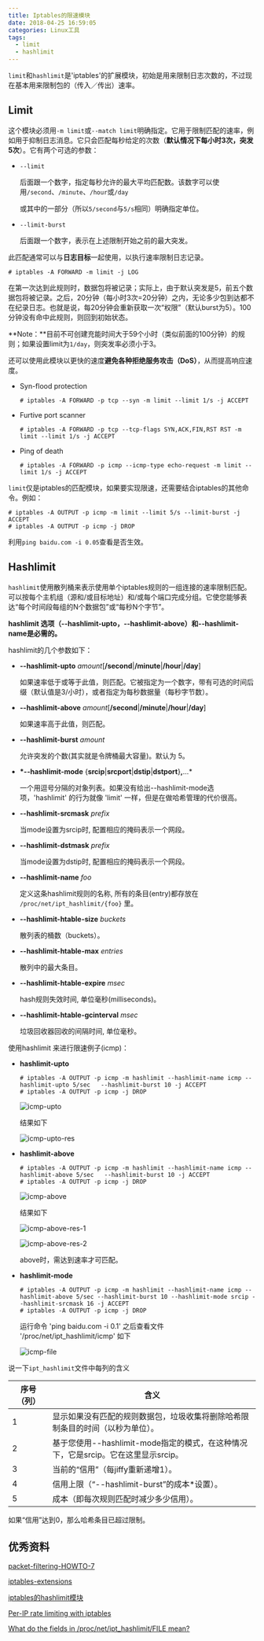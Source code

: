 ```yaml
---
title: Iptables的限速模块
date: 2018-04-25 16:59:05
categories: Linux工具
tags:
  - limit
  - hashlimit
---
```


`limit`和`hashlimit`是'iptables'的扩展模块，初始是用来限制日志次数的，不过现在基本用来限制包的（传入／传出）速率。

## Limit

这个模块必须用`-m limit`或`--match limit`明确指定。它用于限制匹配的速率，例如用于抑制日志消息。它只会匹配每秒给定的次数（**默认情况下每小时3次，突发5次**）。它有两个可选的参数：

- `--limit`

  后面跟一个数字，指定每秒允许的最大平均匹配数。该数字可以使用`/second`、`/minute`、`/hour`或`/day`

  或其中的一部分（所以`5/second`与`5/s`相同）明确指定单位。

- `--limit-burst`

  后面跟一个数字，表示在上述限制开始之前的最大突发。

此匹配通常可以与**日志目标**一起使用，以执行速率限制日志记录。

```shell
# iptables -A FORWARD -m limit -j LOG
```

在第一次达到此规则时，数据包将被记录；实际上，由于默认突发是5，前五个数据包将被记录。之后，20分钟（每小时3次=20分钟）之内，无论多少包到达都不在纪录日志。也就是说，每20分钟会重新获取一次“权限”（默认burst为5）。100分钟没有命中此规则，则回到初始状态。

**Note：**目前不可创建充能时间大于59个小时（类似前面的100分钟）的规则；如果设置limit为`1/day`，则突发率必须小于3。



还可以使用此模块以更快的速度**避免各种拒绝服务攻击（DoS）**，从而提高响应速度。

- Syn-flood protection

  ```shell
  # iptables -A FORWARD -p tcp --syn -m limit --limit 1/s -j ACCEPT
  ```

- Furtive port scanner

  ```shell
  # iptables -A FORWARD -p tcp --tcp-flags SYN,ACK,FIN,RST RST -m limit --limit 1/s -j ACCEPT
  ```

- Ping of death

  ```shell
  # iptables -A FORWARD -p icmp --icmp-type echo-request -m limit --limit 1/s -j ACCEPT
  ```

`limit`仅是iptables的匹配模块，如果要实现限速，还需要结合iptables的其他命令。例如：

```shell
# iptables -A OUTPUT -p icmp -m limit --limit 5/s --limit-burst -j ACCEPT
# iptables -A OUTPUT -p icmp -j DROP
```

利用`ping baidu.com -i 0.05`查看是否生效。

## Hashlimit

`hashlimit`使用散列桶来表示使用单个iptables规则的一组连接的速率限制匹配。可以按每个主机组（源和/或目标地址）和/或每个端口完成分组。它使您能够表达“每个时间段每组的N个数据包”或“每秒N个字节”。

**hashlimit 选项（--hashlimit-upto，--hashlimit-above）和--hashlimit-name是必需的。**

hashlimit的几个参数如下：

- **--hashlimit-upto** *amount*[**/second**|**/minute**|**/hour**|**/day**]

  如果速率低于或等于此值，则匹配。它被指定为一个数字，带有可选的时间后缀（默认值是3/小时），或者指定为每秒数据量（每秒字节数）。

- **--hashlimit-above** *amount*[**/second**|**/minute**|**/hour**|**/day**]

  如果速率高于此值，则匹配。

- **--hashlimit-burst** *amount*

  允许突发的个数(其实就是令牌桶最大容量)。默认为 5。

- **\*--hashlimit-mode** {**srcip**|**srcport**|**dstip**|**dstport**}**,**...*

  一个用逗号分隔的对象列表。如果没有给出--hashlimit-mode选项，'hashlimit' 的行为就像 'limit' 一样，但是在做哈希管理的代价很高。

- **--hashlimit-srcmask** *prefix*

  当mode设置为srcip时, 配置相应的掩码表示一个网段。

- **--hashlimit-dstmask** *prefix*

  当mode设置为dstip时, 配置相应的掩码表示一个网段。

- **--hashlimit-name** *foo*

  定义这条hashlimit规则的名称, 所有的条目(entry)都存放在 `/proc/net/ipt_hashlimit/{foo}` 里。

- **--hashlimit-htable-size** *buckets*

  散列表的桶数（buckets）。

- **--hashlimit-htable-max** *entries*

  散列中的最大条目。

- **--hashlimit-htable-expire** *msec*

  hash规则失效时间, 单位毫秒(milliseconds)。

- **--hashlimit-htable-gcinterval** *msec*

  垃圾回收器回收的间隔时间, 单位毫秒。

使用hashlimit 来进行限速例子(icmp)： 

- **hashlimit-upto**

  ```shell
  # iptables -A OUTPUT -p icmp -m hashlimit --hashlimit-name icmp --hashlimit-upto 5/sec   --hashlimit-burst 10 -j ACCEPT
  # iptables -A OUTPUT -p icmp -j DROP
  ```

  ![icmp-upto](/images/Iptables的限速模块/icmp-upto.png)

  结果如下

  ![icmp-upto-res](/images/Iptables的限速模块/icmp-upto-res.png)

- **hashlimit-above**

  ```shell
  # iptables -A OUTPUT -p icmp -m hashlimit --hashlimit-name icmp --hashlimit-above 5/sec   --hashlimit-burst 10 -j ACCEPT
  # iptables -A OUTPUT -p icmp -j DROP
  ```

  ![icmp-above](/images/Iptables的限速模块/icmp-above.png)

  结果如下

  ![icmp-above-res-1](/images/Iptables的限速模块/icmp-above-res-1.png)

  ![icmp-above-res-2](/images/Iptables的限速模块/icmp-above-res-2.png)

  above时，需达到速率才可匹配。

- **hashlimit-mode**

  ```shell
  # iptables -A OUTPUT -p icmp -m hashlimit --hashlimit-name icmp --hashlimit-above 5/sec --hashlimit-burst 10 --hashlimit-mode srcip --hashlimit-srcmask 16 -j ACCEPT
  # iptables -A OUTPUT -p icmp -j DROP
  ```

  运行命令 'ping baidu.com -i 0.1' 之后查看文件 '/proc/net/ipt_hashlimit/icmp' 如下

  ![icmp-file](/images/Iptables的限速模块/icmp-file.png)



说一下`ipt_hashlimit`文件中每列的含义

| 序号（列） | 含义                                                         |
| ---------- | ------------------------------------------------------------ |
| 1          | 显示如果没有匹配的规则数据包，垃圾收集将删除哈希限制条目的时间（以秒为单位）。 |
| 2          | 基于您使用--hashlimit-mode指定的模式，在这种情况下，它是srcip。它在这里显示srcip。 |
| 3          | 当前的“信用”（每jiffy重新递增1）。                           |
| 4          | 信用上限（“--hashlimit-burst”的成本*设置）。                 |
| 5          | 成本（即每次规则匹配时减少多少信用）。                       |

如果“信用”达到0，那么哈希条目已超过限制。

## 优秀资料

[packet-filtering-HOWTO-7](https://netfilter.org/documentation/HOWTO/packet-filtering-HOWTO-7.html)

[iptables-extensions](http://ipset.netfilter.org/iptables-extensions.man.html#lbAY)

[iptables的hashlimit模块](https://blog.tankywoo.com/2015/03/18/iptables-hashlimit-module.html)

[Per-IP rate limiting with iptables](https://making.pusher.com/per-ip-rate-limiting-with-iptables/index.html)

[What do the fields in /proc/net/ipt_hashlimit/FILE mean?](https://unix.stackexchange.com/questions/215903/what-do-the-fields-in-proc-net-ipt-hashlimit-file-mean)

